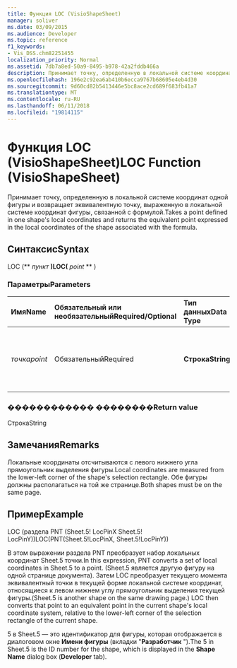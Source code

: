 ```yaml
---
title: Функция LOC (VisioShapeSheet)
manager: soliver
ms.date: 03/09/2015
ms.audience: Developer
ms.topic: reference
f1_keywords:
- Vis_DSS.chm82251455
localization_priority: Normal
ms.assetid: 7db7a8ed-50a9-8495-b978-42a2fddb466a
description: Принимает точку, определенную в локальной системе координат одной фигуры и возвращает эквивалентную точку, выраженную в локальной системе координат фигуры, связанной с формулой.
ms.openlocfilehash: 196e2c92ea6ab410b6ecca9767b68605e4eb4d30
ms.sourcegitcommit: 9d60cd82b5413446e5bc8ace2cd689f683fb41a7
ms.translationtype: MT
ms.contentlocale: ru-RU
ms.lasthandoff: 06/11/2018
ms.locfileid: "19814115"
---
```

# <a name="loc-function-visioshapesheet"></a><span data-ttu-id="bbce7-103">Функция LOC (VisioShapeSheet)</span><span class="sxs-lookup"><span data-stu-id="bbce7-103">LOC Function (VisioShapeSheet)</span></span>

<span data-ttu-id="bbce7-104">Принимает точку, определенную в локальной системе координат одной фигуры и возвращает эквивалентную точку, выраженную в локальной системе координат фигуры, связанной с формулой.</span><span class="sxs-lookup"><span data-stu-id="bbce7-104">Takes a point defined in one shape's local coordinates and returns the equivalent point expressed in the local coordinates of the shape associated with the formula.</span></span> 
  
## <a name="syntax"></a><span data-ttu-id="bbce7-105">Синтаксис</span><span class="sxs-lookup"><span data-stu-id="bbce7-105">Syntax</span></span>

<span data-ttu-id="bbce7-106">LOC (** *пункт* **)</span><span class="sxs-lookup"><span data-stu-id="bbce7-106">LOC(** *point* ** )</span></span> 
  
### <a name="parameters"></a><span data-ttu-id="bbce7-107">Параметры</span><span class="sxs-lookup"><span data-stu-id="bbce7-107">Parameters</span></span>

|<span data-ttu-id="bbce7-108">**Имя**</span><span class="sxs-lookup"><span data-stu-id="bbce7-108">**Name**</span></span>|<span data-ttu-id="bbce7-109">**Обязательный или необязательный**</span><span class="sxs-lookup"><span data-stu-id="bbce7-109">**Required/Optional**</span></span>|<span data-ttu-id="bbce7-110">**Тип данных**</span><span class="sxs-lookup"><span data-stu-id="bbce7-110">**Data Type**</span></span>|<span data-ttu-id="bbce7-111">**Описание**</span><span class="sxs-lookup"><span data-stu-id="bbce7-111">**Description**</span></span>|
|:-----|:-----|:-----|:-----|
| <span data-ttu-id="bbce7-112">_точка_</span><span class="sxs-lookup"><span data-stu-id="bbce7-112">_point_</span></span> <br/> |<span data-ttu-id="bbce7-113">Обязательный</span><span class="sxs-lookup"><span data-stu-id="bbce7-113">Required</span></span>  <br/> |<span data-ttu-id="bbce7-114">**Строка**</span><span class="sxs-lookup"><span data-stu-id="bbce7-114">**String**</span></span> <br/> | <span data-ttu-id="bbce7-115">Точка, определенные в локальной системе координат одной фигуры.</span><span class="sxs-lookup"><span data-stu-id="bbce7-115">A point defined in one shape's local coordinates.</span></span>  <br/> |
   
### <a name="return-value"></a><span data-ttu-id="bbce7-116">������������ ��������</span><span class="sxs-lookup"><span data-stu-id="bbce7-116">Return value</span></span>

<span data-ttu-id="bbce7-117">Строка</span><span class="sxs-lookup"><span data-stu-id="bbce7-117">String</span></span>
  
## <a name="remarks"></a><span data-ttu-id="bbce7-118">Замечания</span><span class="sxs-lookup"><span data-stu-id="bbce7-118">Remarks</span></span>

<span data-ttu-id="bbce7-119">Локальные координаты отсчитываются с левого нижнего угла прямоугольник выделения фигуры.</span><span class="sxs-lookup"><span data-stu-id="bbce7-119">Local coordinates are measured from the lower-left corner of the shape's selection rectangle.</span></span> <span data-ttu-id="bbce7-120">Обе фигуры должны располагаться на той же странице.</span><span class="sxs-lookup"><span data-stu-id="bbce7-120">Both shapes must be on the same page.</span></span>
  
## <a name="example"></a><span data-ttu-id="bbce7-121">Пример</span><span class="sxs-lookup"><span data-stu-id="bbce7-121">Example</span></span>

<span data-ttu-id="bbce7-122">LOC (раздела PNT (Sheet.5! LocPinX Sheet.5! LocPinY))</span><span class="sxs-lookup"><span data-stu-id="bbce7-122">LOC(PNT(Sheet.5!LocPinX, Sheet.5!LocPinY))</span></span> 
  
<span data-ttu-id="bbce7-123">В этом выражении раздела PNT преобразует набор локальных координат Sheet.5 точки.</span><span class="sxs-lookup"><span data-stu-id="bbce7-123">In this expression, PNT converts a set of local coordinates in Sheet.5 to a point.</span></span> <span data-ttu-id="bbce7-124">(Sheet.5 является другую фигуру на одной странице документа). Затем LOC преобразует текущего момента эквивалентный точки в текущей форме локальной системе координат, относящиеся к левом нижнем углу прямоугольник выделения текущей фигуры.</span><span class="sxs-lookup"><span data-stu-id="bbce7-124">(Sheet.5 is another shape on the same drawing page.) LOC then converts that point to an equivalent point in the current shape's local coordinate system, relative to the lower-left corner of the selection rectangle of the current shape.</span></span> 
  
<span data-ttu-id="bbce7-125">5 в Sheet.5 — это идентификатор для фигуры, которая отображается в диалоговом окне **Имени фигуры** (вкладки "**Разработчик** ").</span><span class="sxs-lookup"><span data-stu-id="bbce7-125">The 5 in Sheet.5 is the ID number for the shape, which is displayed in the **Shape Name** dialog box (**Developer** tab).</span></span> 
  

